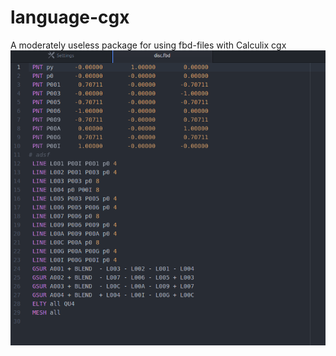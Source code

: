 # language-cgx
A moderately useless package for using fbd-files with Calculix cgx
![Alt text](disc.fbd.png?raw=true "Optional Title")
